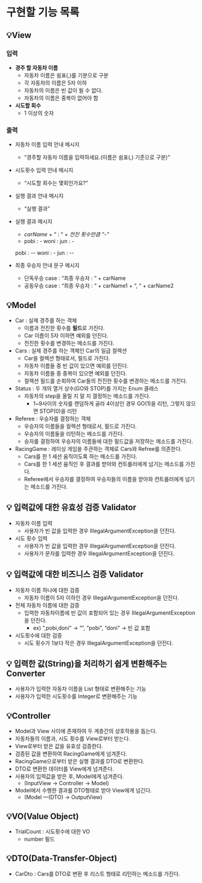 # 구현할 기능 목록

## **💡View**

### **입력**

- **경주 할 자동차 이름**
    - 자동차 이름은 쉼표(,)를 기분으로 구분
    - 각 자동차의 이름은 5자 이하
    - 자동차의 이름은 빈 값이 될 수 없다.
    - 자동차의 이름은 중복이 없어야 함
- **시도할 회수**
    - 1 이상의 숫자

### 출력

- 자동차 이름 입력 안내 메시지
    - “경주할 자동차 이름을 입력하세요.(이름은 쉼표(,) 기준으로 구분)”
- 시도횟수 입력 안내 메시지
    - “시도할 회수는 몇회인가요?”
- 실행 결과 안내 메시지
    - “실행 결과”
- 실행 결과 메시지
    - *carName* + “ : “ + *전진 횟수만큼 “-”*
    - pobi : -
      woni :
      jun : -

  pobi : --
  woni : -
  jun : --
- 최종 우승자 안내 문구 메시지
    - 단독우승 case : “최종 우승자 : “ + carName
    - 공동우승 case : “최종 우승자 : “ + carName1 + “, “ + carName2

## **💡Model**

- Car : 실제 경주를 하는 객체
    - 이름과 전진한 횟수를 **필드**로 가진다.
    - Car 이름이 5자 이하면 예외를 던진다.
    - 전진한 횟수를 변경하는 메소드를 가진다.
- Cars : 실제 경주를 하는 객체인 Car의 일급 컬렉션
    - Car을 컬렉션 형태로서, 필드로 가진다.
    - 자동차 이름들 중 빈 값이 있으면 예외를 던진다.
    - 자동차 이름들 중 중복이 있으면 예외를 던진다.
    - 컬렉션 필드를 순회하여 Car들의 전진한 횟수를 변경하는 메소드를 가진다.
- Status : 두 개의 열거 상수(GO와 STOP)를 가지는 Enum 클래스
    - 자동차의 step을 올릴 지 말 지 결정하는 메소드를 가진다.
        - 1~9사이의 숫자를 랜덤하게 골라 4이상인 경우 GO(1)을 리턴, 그렇지 않으면 STOP(0)을 리턴
- Referee : 우승자를 결정하는 객체
    - 우승자의 이름들을 컬렉션 형태로서, 필드로 가진다.
    - 우승자의 이름들을 리턴하는 메소드를 가진다.
    - 승자를 결정하여 우승자의 이름들에 대한 필드값을 저장하는 메소드를 가진다.
- RacingGame : 레이싱 게임을 주관하는 객체로 Cars와 Refree를 의존한다.
    - Cars를 한 1 세션 움직이도록 하는 메소드를 가진다.
    - Cars를 한 1 세션 움직인 후 결과를 받아와 컨트롤러에게 넘기는 메소드를 가진다.
    - Referee에서 우승자를 결정하여 우승자들의 이름을 받아와 컨트롤러에게 넘기는 메소드를 가진다.

## 💡 입력값에 대한 유효성 검증 Validator

- 자동차 이름 입력
    - 사용자가 빈 값을 입력한 경우 IllegalArgumentException을 던진다.
- 시도 횟수 입력
    - 사용자가 빈 값을 입력한 경우 IllegalArgumentException을 던진다.
    - 사용자가 문자를 입력한 경우 IllegalArgumentException을 던진다.

## 💡 입력값에 대한 비즈니스 검증 Validator

- 자동차 이름 하나에 대한 검증
    - 자동차 이름이 5자 이하인 경우 IllegalArgumentException을 던진다.
- 전체 자동차 이름에 대한 검증
    - 입력한 자동차이름에 빈 값이 포함되어 있는 경우 IllegalArgumentException을 던진다.
        - ex) “,pobi,doni” → “”, “pobi”, “doni” → 빈 값 포함
- 시도횟수에 대한 검증
    - 시도 횟수가 1보다 작은 경우 IllegalArgumentException을 던진다.

## **💡 입력한 값(String)을 처리하기 쉽게 변환해주는 Converter**

- 사용자가 입력한 자동차 이름을 List<String> 형태로 변환해주는 기능
- 사용자가 입력한 시도횟수를 Integer로 변환해주는 기능

## 💡Controller

- Model과 View 사이에 존재하여 두 계층간의 상호작용을 돕는다.
- 자동차들의 이름과, 시도 횟수를 View로부터 받는다.
- View로부터 받은 값을 유효성 검증한다.
- 검증된 값을 변환하여 RacingGame에게 넘겨준다.
- RacingGame으로부터 받은 실행 결과를 DTO로 변환한다.
- DTO로 변환한 데이터를 View에게 넘겨준다.
- 사용자의 입력값을 받은 후, Model에게 넘겨준다.
    - (InputView → Controller → Model)
- Model에서 수행한 결과를 DTO형태로 받아 View에게 넘긴다.
    - (Model —(DTO) → OutputView)

## 💡VO(Value Object)

- TrialCount : 시도횟수에 대한 VO
    - number 필드

## 💡DTO(Data-Transfer-Object)

- CarDto : Cars를 DTO로 변환 후 리스트 형태로 리턴하는 메소드를 가진다.